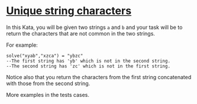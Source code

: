 # [Unique string characters](https://www.codewars.com/kata/unique-string-characters "https://www.codewars.com/kata/5a262cfb8f27f217f700000b")

In this Kata, you will be given two strings `a` and `b` and your task will be to return the characters that are not common in the two strings. 

For example:
```
solve("xyab","xzca") = "ybzc" 
--The first string has 'yb' which is not in the second string. 
--The second string has 'zc' which is not in the first string. 
```
Notice also that you return the characters from the first string concatenated with those from the second string.

More examples in the tests cases.